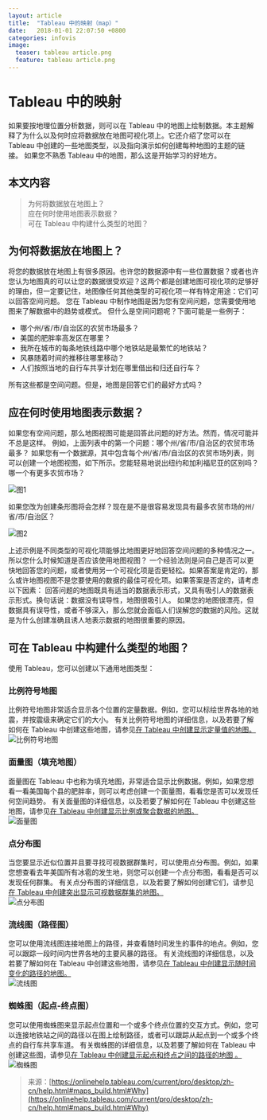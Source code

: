 ```yaml
---
layout: article
title:  "Tableau 中的映射（map）"
date:   2018-01-01 22:07:50 +0800
categories: infovis 
image:
  teaser: tableau article.png
  feature: tableau article.png
---
```



# Tableau 中的映射

如果要按地理位置分析数据，则可以在 Tableau 中的地图上绘制数据。本主题解释了为什么以及何时应将数据放在地图可视化项上。它还介绍了您可以在 Tableau 中创建的一些地图类型，以及指向演示如何创建每种地图的主题的链接。
如果您不熟悉 Tableau 中的地图，那么这是开始学习的好地方。
## 本文内容
> 为何将数据放在地图上？  
> 应在何时使用地图表示数据？  
> 可在 Tableau 中构建什么类型的地图？   

## 为何将数据放在地图上？
将您的数据放在地图上有很多原因。也许您的数据源中有一些位置数据？或者也许您认为地图真的可以让您的数据很受欢迎？这两个都是创建地图可视化项的足够好的理由，但一定要记住，地图像任何其他类型的可视化项一样有特定用途：它们可以回答空间问题。
您在 Tableau 中制作地图是因为您有空间问题，您需要使用地图来了解数据中的趋势或模式。
但什么是空间问题呢？下面可能是一些例子：
- 哪个州/省/市/自治区的农贸市场最多？
- 美国的肥胖率高发区在哪里？
- 我所在城市的每条地铁线路中哪个地铁站是最繁忙的地铁站？
- 风暴随着时间的推移往哪里移动？
- 人们按照当地的自行车共享计划在哪里借出和归还自行车？

所有这些都是空间问题。但是，地图是回答它们的最好方式吗？  
## 应在何时使用地图表示数据？
如果您有空间问题，那么地图视图可能是回答此问题的好方法。然而，情况可能并不总是这样。
例如，上面列表中的第一个问题：哪个州/省/市/自治区的农贸市场最多？
如果您有一个数据源，其中包含每个州/省/市/自治区的农贸市场列表，则可以创建一个地图视图，如下所示。您能轻易地说出纽约和加利福尼亚的区别吗？哪一个有更多农贸市场？

![图1](https://onlinehelp.tableau.com/current/pro/desktop/zh-cn/Img/maps_build3.1.png)

如果您改为创建条形图将会怎样？现在是不是很容易发现具有最多农贸市场的州/省/市/自治区？

![图2](https://onlinehelp.tableau.com/current/pro/desktop/zh-cn/Img/maps_build4.1.png)

上述示例是不同类型的可视化项能够比地图更好地回答空间问题的多种情况之一。
所以您什么时候知道是否应该使用地图视图？
一个经验法则是问自己是否可以更快地回答您的问题，或者使用另一个可视化项是否更轻松。如果答案是肯定的，那么或许地图视图不是您要使用的数据的最佳可视化项。如果答案是否定的，请考虑以下因素：
回答问题的地图既具有适当的数据表示形式，又具有吸引人的数据表示形式。换句话说：数据没有误导性，地图很吸引人。
如果您的地图很漂亮，但数据具有误导性，或者不够深入，那么您就会面临人们误解您的数据的风险。这就是为什么创建准确且诱人地表示数据的地图很重要的原因。
## 可在 Tableau 中构建什么类型的地图？

使用 Tableau，您可以创建以下通用地图类型：
### 比例符号地图
比例符号地图非常适合显示各个位置的定量数据。例如，您可以标绘世界各地的地震，并按震级来确定它们的大小。
有关比例符号地图的详细信息，以及若要了解如何在 Tableau 中创建这些地图，请参见[在 Tableau 中创建显示定量值的地图。](https://onlinehelp.tableau.com/current/pro/desktop/zh-cn/maps_howto_symbol.html)  
![比例符号地图](https://onlinehelp.tableau.com/current/pro/desktop/zh-cn/Img/maps_symbol6.png)

### 面量图（填充地图）
面量图在 Tableau 中也称为填充地图，非常适合显示比例数据。例如，如果您想看一看美国每个县的肥胖率，则可以考虑创建一个面量图，看看您是否可以发现任何空间趋势。
有关面量图的详细信息，以及若要了解如何在 Tableau 中创建这些地图，请参见[在 Tableau 中创建显示比例或聚合数据的地图。](https://onlinehelp.tableau.com/current/pro/desktop/zh-cn/maps_howto_choropleth.html)  
![面量图](https://onlinehelp.tableau.com/current/pro/desktop/zh-cn/Img/choropleth_maps1.png)

### 点分布图
当您要显示近似位置并且要寻找可视数据群集时，可以使用点分布图。例如，如果您想查看去年美国所有冰雹的发生地，则您可以创建一个点分布图，看看是否可以发现任何群集。
有关点分布图的详细信息，以及若要了解如何创建它们，请参见[在 Tableau 中创建突出显示可视数据群集的地图。](https://onlinehelp.tableau.com/current/pro/desktop/zh-cn/maps_howto_pointdistribution.html)  
![点分布图](https://onlinehelp.tableau.com/current/pro/desktop/zh-cn/Img/maps_build7.png)

### 流线图（路径图）
您可以使用流线图连接地图上的路径，并查看随时间发生的事件的地点。例如，您可以跟踪一段时间内世界各地的主要风暴的路径。
有关流线图的详细信息，以及若要了解如何在 Tableau 中创建这些地图，请参见[在 Tableau 中创建显示随时间变化的路径的地图。](https://onlinehelp.tableau.com/current/pro/desktop/zh-cn/maps_howto_flow.html)  
![流线图](https://onlinehelp.tableau.com/current/pro/desktop/zh-cn/Img/maps_build8.png)

### 蜘蛛图（起点-终点图）
您可以使用蜘蛛图来显示起点位置和一个或多个终点位置的交互方式。例如，您可以连接地铁站之间的路径以在图上绘制路径，或者可以跟踪从起点到一个或多个终点的自行车共享车道。
有关蜘蛛图的详细信息，以及若要了解如何在 Tableau 中创建这些图，请参见[在 Tableau 中创建显示起点和终点之间的路径的地图 。](https://onlinehelp.tableau.com/current/pro/desktop/zh-cn/maps_howto_origin_destination.html)  
![蜘蛛图](https://onlinehelp.tableau.com/current/pro/desktop/zh-cn/Img/maps_build9.png)

> 来源：[https://onlinehelp.tableau.com/current/pro/desktop/zh-cn/help.html#maps_build.html#Why](https://onlinehelp.tableau.com/current/pro/desktop/zh-cn/help.html#maps_build.html#Why)
